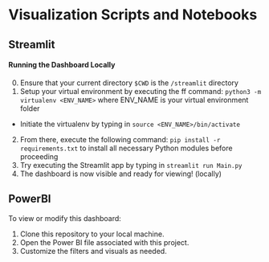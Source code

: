 # Visualization Scripts and Notebooks

## Streamlit

#### Running the Dashboard Locally

0. Ensure that your current directory `$CWD` is the `/streamlit` directory
1. Setup your virtual environment by executing the ff command: `python3 -m virtualenv <ENV_NAME>` where ENV_NAME is your virtual environment folder
  - Initiate the virtualenv by typing in `source <ENV_NAME>/bin/activate`
2. From there, execute the following command: `pip install -r requirements.txt` to install all necessary Python modules before proceeding
3. Try executing the Streamlit app by typing in `streamlit run Main.py`
4. The dashboard is now visible and ready for viewing! (locally)

## PowerBI

To view or modify this dashboard:

1. Clone this repository to your local machine.
2. Open the Power BI file associated with this project.
3. Customize the filters and visuals as needed.